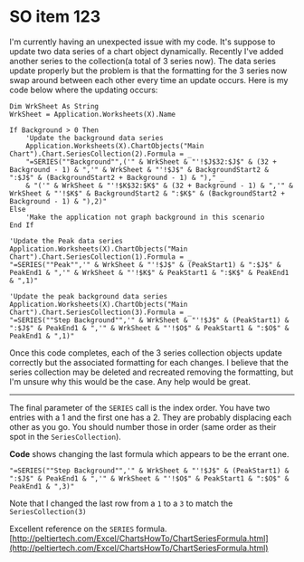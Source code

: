 # SO item 123
I'm currently having an unexpected issue with my code. It's suppose to update two data series of a chart object dynamically. Recently I've added another series to the collection(a total of 3 series now). The data series update properly but the problem is that the formatting for the 3 series now swap around between each other every time an update occurs. Here is my code below where the updating occurs:

```
Dim WrkSheet As String
WrkSheet = Application.Worksheets(X).Name

If Background > 0 Then
    'Update the background data series
    Application.Worksheets(X).ChartObjects("Main Chart").Chart.SeriesCollection(2).Formula = _
    "=SERIES(""Background"",('" & WrkSheet & "'!$J$32:$J$" & (32 + Background - 1) & ",'" & WrkSheet & "'!$J$" & BackgroundStart2 & ":$J$" & (BackgroundStart2 + Background - 1) & ")," _
    & "('" & WrkSheet & "'!$K$32:$K$" & (32 + Background - 1) & ",'" & WrkSheet & "'!$K$" & BackgroundStart2 & ":$K$" & (BackgroundStart2 + Background - 1) & "),2)"
Else
    'Make the application not graph background in this scenario
End If

'Update the Peak data series
Application.Worksheets(X).ChartObjects("Main Chart").Chart.SeriesCollection(1).Formula = _
"=SERIES(""Peak"",'" & WrkSheet & "'!$J$" & (PeakStart1) & ":$J$" & PeakEnd1 & ",'" & WrkSheet & "'!$K$" & PeakStart1 & ":$K$" & PeakEnd1 & ",1)"

'Update the peak background data series
Application.Worksheets(X).ChartObjects("Main Chart").Chart.SeriesCollection(3).Formula = _
"=SERIES(""Step Background"",'" & WrkSheet & "'!$J$" & (PeakStart1) & ":$J$" & PeakEnd1 & ",'" & WrkSheet & "'!$O$" & PeakStart1 & ":$O$" & PeakEnd1 & ",1)"

```

Once this code completes, each of the 3 series collection objects update correctly but the associated formatting for each changes. I believe that the series collection may be deleted and recreated removing the formatting, but I'm unsure why this would be the case. Any help would be great.

----

The final parameter of the `SERIES` call is the index order. You have two entries with a 1 and the first one has a 2\. They are probably displacing each other as you go. You should number those in order (same order as their spot in the `SeriesCollection`).

**Code** shows changing the last formula which appears to be the errant one.

```
"=SERIES(""Step Background"",'" & WrkSheet & "'!$J$" & (PeakStart1) & ":$J$" & PeakEnd1 & ",'" & WrkSheet & "'!$O$" & PeakStart1 & ":$O$" & PeakEnd1 & ",3)"

```

Note that I changed the last row from a `1` to a `3` to match the `SeriesCollection(3)`

Excellent reference on the `SERIES` formula. [http://peltiertech.com/Excel/ChartsHowTo/ChartSeriesFormula.html](http://peltiertech.com/Excel/ChartsHowTo/ChartSeriesFormula.html)
